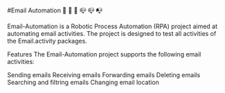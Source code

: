 #Email Automation 	🤖 📧 	📧 📪 📪 📭

Email-Automation is a Robotic Process Automation (RPA) project aimed at automating email activities. The project is designed to test all activities of the Email.activity packages.

Features
The Email-Automation project supports the following email activities:

Sending emails
Receiving emails
Forwarding emails
Deleting  emails
Searching and filtring emails
Changing email location
